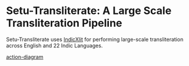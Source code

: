 # Setu-Transliterate: A Large Scale Transliteration Pipeline

Setu-Transliterate uses [IndicXlit](https://github.com/AI4Bharat/IndicXlit) for performing large-scale transliteration across English and 22 Indic Languages.

[action-diagram](./diagram.svg)
